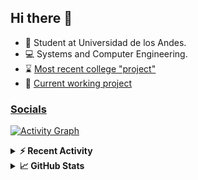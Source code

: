 ## Hi there 👋

<!--
**Daniel-VergaraM/Daniel-VergaraM** is a ✨ _special_ ✨ repository because its `README.md` (this file) appears on your GitHub profile.-->

- 🌱 Student at Universidad de los Andes.
- 💻 Systems and Computer Engineering.
- ⌛ [Most recent college "project"](https://daniel-vergaram.github.io/TallerAngular/)
- 🔨 [Current working project](https://github.com/Daniel-VergaraM/WebRTC-Video-Broadcast)


<h3><a href="https://dvergaram.is-a.dev/links" target="_blank">Socials</a></h3>
  


[![Activity Graph](https://github-readme-activity-graph.vercel.app/graph?username=daniel-vergaram&theme=github-dark-dimmed&custom_title=Daniel%27s%20Activity%20Graph&hide_border=true)](https://github.com/ashutosh00710/github-readme-activity-graph)

<!--START_SECTION:activity-->

<!--END_SECTION:activity-->

<details> <summary> <b>⚡ Recent Activity</b> </summary>
  
<!--START_SECTION:waka-->
![Code Time](http://img.shields.io/badge/Code%20Time-417%20hrs%2059%20mins-blue)

![Lines of code](https://img.shields.io/badge/From%20Hello%20World%20I%27ve%20Written-493.1%20thousand%20lines%20of%20code-blue)

**🐱 My GitHub Data** 

> 📦 ? Used in GitHub's Storage 
 > 
> 💼 Opted to Hire
 > 
> 📜 12 Public Repositories 
 > 
> 🔑 0 Private Repositories 
 > 
**I'm a Night 🦉** 

```text
🌞 Morning                98 commits          ████░░░░░░░░░░░░░░░░░░░░░   15.46 % 
🌆 Daytime                214 commits         ████████░░░░░░░░░░░░░░░░░   33.75 % 
🌃 Evening                209 commits         ████████░░░░░░░░░░░░░░░░░   32.97 % 
🌙 Night                  113 commits         ████░░░░░░░░░░░░░░░░░░░░░   17.82 % 
```


📊 **This Week I Spent My Time On** 

```text
🕑︎ Time Zone: America/Bogota

💬 Programming Languages: 
Java                     6 hrs 39 mins       ██████████░░░░░░░░░░░░░░░   40.18 % 
TypeScript               4 hrs 36 mins       ███████░░░░░░░░░░░░░░░░░░   27.88 % 
CSS                      1 hr 33 mins        ██░░░░░░░░░░░░░░░░░░░░░░░   09.44 % 
JavaScript               1 hr 13 mins        ██░░░░░░░░░░░░░░░░░░░░░░░   07.37 % 
Java Properties          48 mins             █░░░░░░░░░░░░░░░░░░░░░░░░   04.91 % 

🐱‍💻 Projects: 
daniel-vergaram.github.io5 hrs 6 mins        ████████░░░░░░░░░░░░░░░░░   30.89 % 
ISIS2603_202510_S3_E3_Ase3 hrs 30 mins       █████░░░░░░░░░░░░░░░░░░░░   21.21 % 
Proyecto-SisTrans        2 hrs 22 mins       ████░░░░░░░░░░░░░░░░░░░░░   14.39 % 
site-api                 2 hrs 7 mins        ███░░░░░░░░░░░░░░░░░░░░░░   12.89 % 
ISIS2603_202510_S3_E3_Ase1 hr 48 mins        ███░░░░░░░░░░░░░░░░░░░░░░   10.89 % 
```


 Last Updated on 25/05/2025 00:57:38 UTC
<!--END_SECTION:waka-->

</details>

<details> <summary> <b>📈 GitHub Stats</b> </summary>
<!--START_SECTION:simplewaka-->

```txt
From: 10 June 2024 - To: 24 May 2025

Total Time: 417 hrs 59 mins

Java                146 hrs 35 mins 🟩🟩🟩🟩🟩🟩🟩🟩🟩⬜⬜⬜⬜⬜⬜⬜⬜⬜⬜⬜⬜⬜⬜⬜⬜   35.07 %
TypeScript          95 hrs 22 mins  🟩🟩🟩🟩🟩🟨⬜⬜⬜⬜⬜⬜⬜⬜⬜⬜⬜⬜⬜⬜⬜⬜⬜⬜⬜   22.82 %
JavaScript          67 hrs 33 mins  🟩🟩🟩🟩⬜⬜⬜⬜⬜⬜⬜⬜⬜⬜⬜⬜⬜⬜⬜⬜⬜⬜⬜⬜⬜   16.16 %
Bash                18 hrs 54 mins  🟩⬜⬜⬜⬜⬜⬜⬜⬜⬜⬜⬜⬜⬜⬜⬜⬜⬜⬜⬜⬜⬜⬜⬜⬜   04.52 %
HTML                17 hrs 6 mins   🟩⬜⬜⬜⬜⬜⬜⬜⬜⬜⬜⬜⬜⬜⬜⬜⬜⬜⬜⬜⬜⬜⬜⬜⬜   04.09 %
```

<!--END_SECTION:simplewaka-->
</details>
